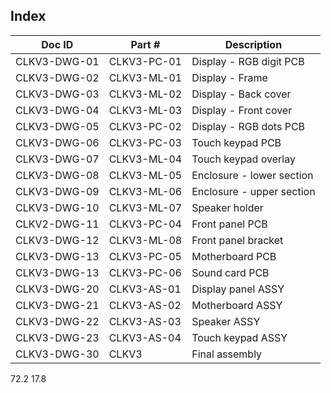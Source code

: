 Index
-----

Doc ID        | Part #            | Description
--------------|-------------------|-------------------------------------------------
CLKV3-DWG-01  | CLKV3-PC-01       | Display - RGB digit PCB
CLKV3-DWG-02  | CLKV3-ML-01       | Display - Frame
CLKV3-DWG-03  | CLKV3-ML-02       | Display - Back cover
CLKV3-DWG-04  | CLKV3-ML-03       | Display - Front cover
CLKV3-DWG-05  | CLKV3-PC-02       | Display - RGB dots PCB
CLKV3-DWG-06  | CLKV3-PC-03       | Touch keypad PCB
CLKV3-DWG-07  | CLKV3-ML-04       | Touch keypad overlay
CLKV3-DWG-08  | CLKV3-ML-05       | Enclosure - lower section
CLKV3-DWG-09  | CLKV3-ML-06       | Enclosure - upper section
CLKV3-DWG-10  | CLKV3-ML-07       | Speaker holder
CLKV2-DWG-11  | CLKV3-PC-04       | Front panel PCB
CLKV3-DWG-12  | CLKV3-ML-08       | Front panel bracket
CLKV3-DWG-13  | CLKV3-PC-05       | Motherboard PCB
CLKV3-DWG-13  | CLKV3-PC-06       | Sound card PCB
CLKV3-DWG-20  | CLKV3-AS-01       | Display panel ASSY
CLKV3-DWG-21  | CLKV3-AS-02       | Motherboard ASSY
CLKV3-DWG-22  | CLKV3-AS-03       | Speaker ASSY
CLKV3-DWG-23  | CLKV3-AS-04       | Touch keypad ASSY
CLKV3-DWG-30  | CLKV3             | Final assembly


72.2
17.8